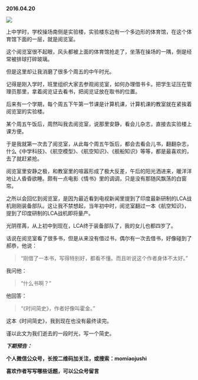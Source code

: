 
          
            
**2016.04.20**



![](//upload-images.jianshu.io/upload_images/51001-6422c011312f0316.jpg)




上中学时，学校操场南侧是实验楼，实验楼东边有一个多边形的体育馆，在这个体育馆下面的一层，就是阅览室。

这个阅览室很不起眼，风头都被上面的体育馆抢走了，坐落在操场的一隅，倒是经常被排球打碎玻璃。

但是这里却让我消磨了很多个周五的中午时光。

记得是刚入学时，班里组织大家去参观阅览室，如何办理借书卡。把学生证压在管理员那里，拿着阅览证去看书，把阅览证放在取书的位置。

后来有一个学期，每个周五下午第一节课是计算机课，计算机课的教室就在紧挨着阅览室的实验楼。

某个周五午饭后，周然叫我去阅览室，说那里安静，看会儿杂志，直接去实验楼上课方便。

于是我就第一次去了阅览室，从此每个周五午饭后，都会去看会儿书，翻翻杂志，什么《中学科技》、《航空模型》、《航空知识》、《舰船知识》等等，都是最喜欢的，去了就赶紧抢。

阅览室里安静之极，和教室里的喧嚣形成了极大反差，午后的阳光洒进来，暖洋洋地让人昏昏欲睡。颇有一点电影《情书》里的调调，只是没有那随风飘荡的白窗帘。

之所以会回忆到阅览室，是因为最近看到电视新闻里提到了印度最新研制的LCA战机刚刚装备部队。这让我不禁想起，当年初中时，阅览室翻过一本《航空知识》，提到了印度研制的LCA战机即将量产。

光阴荏苒，从上初中到现在，LCA终于装备部队了，我的女儿也都四岁了。

话说在阅览室看了很多书，但是从来没有借过书，偶尔有一次去借书，好像碰到了郝恭，他说：
>“刚借了一本书，写得特别好，都看不懂。而且听说这个作者身体不太好。”



我问他：
>“什么书啊？”



他回答：
>“《时间简史》，作者好像叫霍金。”



这本《时间简史》，我到现在也没有最终读完。

谨以此文为我们逝去的一段时光，写一个简史。


***下期预告：***


**个人微信公众号，长按二维码加关注，或搜索：momiaojushi**

**喜欢作者写写哪些话题，可以公众号留言**




          
        